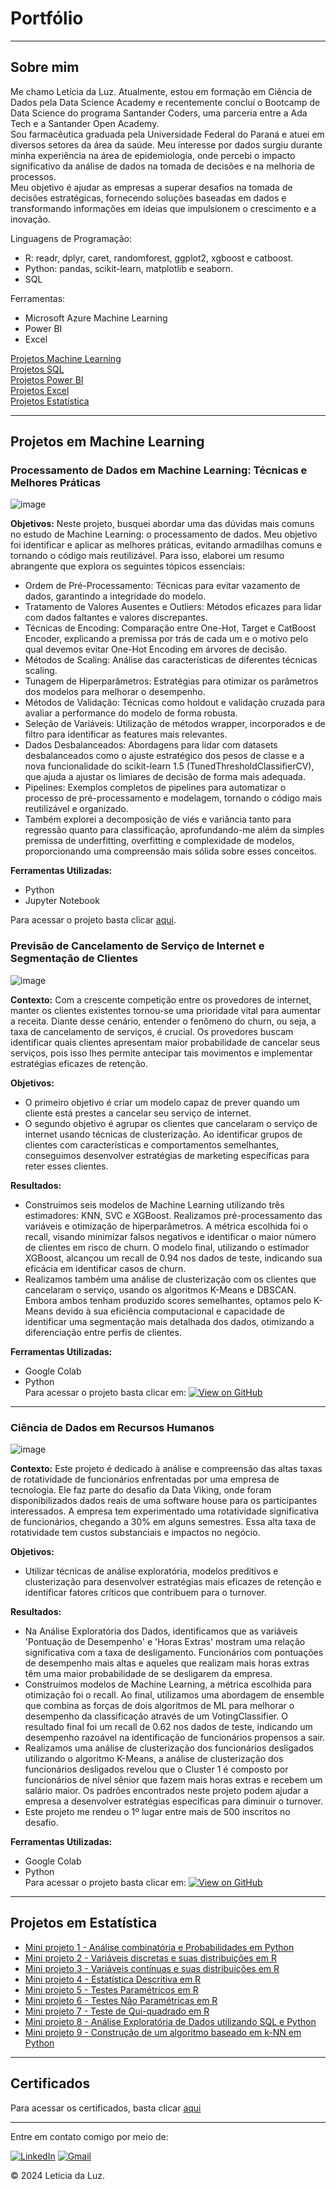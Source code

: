# Portfólio

---
## Sobre mim
  Me chamo Letícia da Luz. Atualmente, estou em formação em Ciência de Dados pela Data Science Academy e recentemente concluí o Bootcamp de Data Science do programa Santander Coders, uma parceria entre a Ada Tech e a Santander Open Academy.   
  Sou farmacêutica graduada pela Universidade Federal do Paraná e atuei em diversos setores da área da saúde. Meu interesse por dados surgiu durante minha experiência na área de epidemiologia, onde percebi o impacto significativo da análise de dados na tomada de decisões e na melhoria de processos.  
  Meu objetivo é ajudar as empresas a superar desafios na tomada de decisões estratégicas, fornecendo soluções baseadas em dados e transformando informações em ideias que impulsionem o crescimento e a inovação.

Linguagens de Programação:
- R: readr, dplyr, caret, randomforest, ggplot2, xgboost e catboost.
- Python: pandas, scikit-learn, matplotlib e seaborn.
- SQL

Ferramentas:
- Microsoft Azure Machine Learning
- Power BI
- Excel  
  
[Projetos Machine Learning](#projetosml)    
[Projetos SQL](#projetos)  
[Projetos Power BI](#projetos)  
[Projetos Excel](#projetos)    
[Projetos Estatística](#projetos-estatistica)  

---

## Projetos em Machine Learning <a name="projetosml"></a>

### Processamento de Dados em Machine Learning: Técnicas e Melhores Práticas
![image](https://github.com/leticiadluz/leticiadluz.github.io/assets/138510840/d9be65b3-1de2-4763-8def-d55f63766ab5)

**Objetivos:** Neste projeto, busquei abordar uma das dúvidas mais comuns no estudo de Machine Learning: o processamento de dados. Meu objetivo foi identificar e aplicar as melhores práticas, evitando armadilhas comuns e tornando o código mais reutilizável. Para isso, elaborei um resumo abrangente que explora os seguintes tópicos essenciais:
- Ordem de Pré-Processamento: Técnicas para evitar vazamento de dados, garantindo a integridade do modelo.
- Tratamento de Valores Ausentes e Outliers: Métodos eficazes para lidar com dados faltantes e valores discrepantes.
- Técnicas de Encoding: Comparação entre One-Hot, Target e CatBoost Encoder, explicando a premissa por trás de cada um e o motivo pelo qual devemos evitar One-Hot Encoding em árvores de decisão.
- Métodos de Scaling: Análise das características de diferentes técnicas scaling.
- Tunagem de Hiperparâmetros: Estratégias para otimizar os parâmetros dos modelos para melhorar o desempenho.
- Métodos de Validação: Técnicas como holdout e validação cruzada para avaliar a performance do modelo de forma robusta.
- Seleção de Variáveis: Utilização de métodos wrapper, incorporados e de filtro para identificar as features mais relevantes.
- Dados Desbalanceados: Abordagens para lidar com datasets desbalanceados como o ajuste estratégico dos pesos de classe e a nova funcionalidade do scikit-learn 1.5 (TunedThresholdClassifierCV), que ajuda a ajustar os limiares de decisão de forma mais adequada.
- Pipelines: Exemplos completos de pipelines para automatizar o processo de pré-processamento e modelagem, tornando o código mais reutilizável e organizado.
- Também explorei a decomposição de viés e variância tanto para regressão quanto para classificação, aprofundando-me além da simples premissa de underfitting, overfitting e complexidade de modelos, proporcionando uma compreensão mais sólida sobre esses conceitos.

**Ferramentas Utilizadas:**
  - Python
  - Jupyter Notebook
    
Para acessar o projeto basta clicar [aqui](https://leticiadluz.github.io/ml_introduction/resumo_ml.pdf).


### Previsão de Cancelamento de Serviço de Internet e Segmentação de Clientes

![image](https://github.com/leticiadluz/leticiadluz.github.io/assets/138510840/5a3b7280-76f7-4f5b-a5fa-ab2607be7bc3)


**Contexto:** Com a crescente competição entre os provedores de internet, manter os clientes existentes tornou-se uma prioridade vital para aumentar a receita. Diante desse cenário, entender o fenômeno do churn, ou seja, a taxa de cancelamento de serviços, é crucial. Os provedores buscam identificar quais clientes apresentam maior probabilidade de cancelar seus serviços, pois isso lhes permite antecipar tais movimentos e implementar estratégias eficazes de retenção.

**Objetivos:** 
- O primeiro objetivo é criar um modelo capaz de prever quando um cliente está prestes a cancelar seu serviço de internet.
- O segundo objetivo é agrupar os clientes que cancelaram o serviço de internet usando técnicas de clusterização. Ao identificar grupos de clientes com características e comportamentos semelhantes, conseguimos desenvolver estratégias de marketing específicas para reter esses clientes.

**Resultados:**
- Construímos seis modelos de Machine Learning utilizando três estimadores: KNN, SVC e XGBoost. Realizamos pré-processamento das variáveis e otimização de hiperparâmetros. A métrica escolhida foi o recall, visando minimizar falsos negativos e identificar o maior número de clientes em risco de churn. O modelo final, utilizando o estimador XGBoost, alcançou um recall de 0.94 nos dados de teste, indicando sua eficácia em identificar casos de churn. 
- Realizamos também uma análise de clusterização com os clientes que cancelaram o serviço, usando os algoritmos K-Means e DBSCAN. Embora ambos tenham produzido scores semelhantes, optamos pelo K-Means devido à sua eficiência computacional e capacidade de identificar uma segmentação mais detalhada dos dados, otimizando a diferenciação entre perfis de clientes.
  
**Ferramentas Utilizadas:**
  - Google Colab
  - Python  
Para acessar o projeto basta clicar em:  [![View on GitHub](https://img.shields.io/badge/GitHub-View_on_GitHub-blue?logo=GitHub)](https://github.com/leticiadluz/ml_internet_provider_churn)

---
### Ciência de Dados em Recursos Humanos
![image](https://github.com/leticiadluz/leticiadluz.github.io/assets/138510840/d87a167e-8d6a-4699-9704-a364500a87be)

**Contexto:** Este projeto é dedicado à análise e compreensão das altas taxas de rotatividade de funcionários enfrentadas por uma empresa de tecnologia. Ele faz parte do desafio da Data Viking, onde foram disponibilizados dados reais de uma software house para os participantes interessados. A empresa tem experimentado uma rotatividade significativa de funcionários, chegando a 30% em alguns semestres. Essa alta taxa de rotatividade tem custos substanciais e impactos no negócio. 

**Objetivos:** 
- Utilizar técnicas de análise exploratória, modelos preditivos e clusterização para desenvolver estratégias mais eficazes de retenção e identificar fatores críticos que contribuem para o turnover.

**Resultados:**
- Na Análise Exploratória dos Dados, identificamos que as variáveis 'Pontuação de Desempenho' e 'Horas Extras' mostram uma relação significativa com a taxa de desligamento. Funcionários com pontuações de desempenho mais altas e aqueles que realizam mais horas extras têm uma maior probabilidade de se desligarem da empresa.
- Construímos modelos de Machine Learning, a métrica escolhida para otimização foi o recall. Ao final, utilizamos uma abordagem de ensemble que combina as forças de dois algoritmos de ML para melhorar o desempenho da classificação através de um VotingClassifier. O resultado final foi um recall de 0.62 nos dados de teste, indicando um desempenho razoável na identificação de funcionários propensos a sair.
- Realizamos uma análise de clusterização dos funcionários desligados utilizando o algoritmo K-Means, a análise de clusterização dos funcionários desligados revelou que o Cluster 1 é composto por funcionários de nível sênior que fazem mais horas extras e recebem um salário maior. Os padrões encontrados neste projeto podem ajudar a empresa a desenvolver estratégias específicas para diminuir o turnover.
- Este projeto me rendeu o 1º lugar entre mais de 500 inscritos no desafio.
  
**Ferramentas Utilizadas:**
  - Google Colab
  - Python  
Para acessar o projeto basta clicar em:  [![View on GitHub](https://img.shields.io/badge/GitHub-View_on_GitHub-blue?logo=GitHub)](https://github.com/leticiadluz/HR_datascience_insights)

---

## Projetos em Estatística <a name="projetos-estatistica"></a>

- [Mini projeto 1 - Análise combinatória e Probabilidades em Python](https://github.com/leticiadluz/estatistica_com_r_py/blob/main/analise_combinatoria_probabilidade_python.ipynb)
- [Mini projeto 2 - Variáveis discretas e suas distribuições em R](https://github.com/leticiadluz/estatistica_com_r_py/blob/main/variaveis_aleatorias_discretas_distribuicoes_R.ipynb)
- [Mini projeto 3 - Variáveis contínuas e suas distribuições em R]()
- [Mini projeto 4 - Estatística Descritiva em R](https://github.com/leticiadluz/estatistica_com_r_py/blob/main/estatistica_descritiva_R.ipynb)
- [Mini projeto 5 - Testes Paramétricos em R]()
- [Mini projeto 6 - Testes Não Paramétricas em R]()
- [Mini projeto 7 - Teste de Qui-quadrado em R](https://github.com/leticiadluz/estatistica_com_r_py/blob/main/teste_qui_quadrado_R.ipynb)
- [Mini projeto 8 - Análise Exploratória de Dados utilizando SQL e Python](https://github.com/leticiadluz/projetos_ADA/blob/main/banco_dados/Projeto_banco_dados.ipynb)
- [Mini projeto 9 - Construção de um algoritmo baseado em k-NN em Python](https://github.com/leticiadluz/projetos_ADA/blob/main/logica_programacao_II/KNN_projeto_carteira_investimentos.ipynb)


---
## Certificados
Para acessar os certificados, basta clicar [aqui](https://github.com/leticiadluz/Certificados/tree/main)

---

Entre em contato comigo por meio de:  

[<img src="https://img.shields.io/badge/LinkedIn-0077B5?style=for-the-badge&logo=linkedin&logoColor=white" alt="LinkedIn">](https://www.linkedin.com/in/leticiadluz/) 
[<img src="https://img.shields.io/badge/Gmail-D14836?style=for-the-badge&logo=gmail&logoColor=white" alt="Gmail">](mailto:leticiadluz@gmail.com) 


© 2024 Leticia da Luz. 

